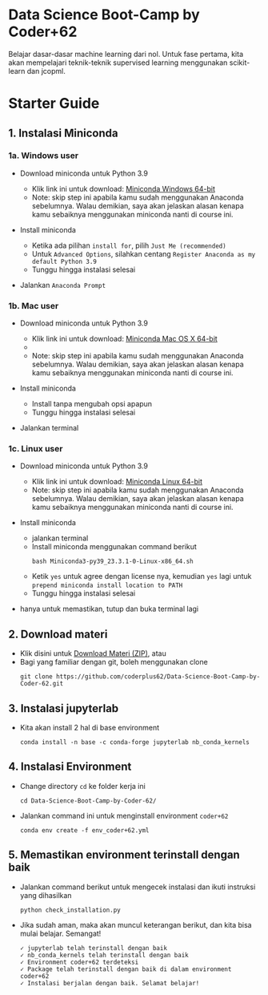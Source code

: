 #  Data Science Boot-Camp by Coder+62
Belajar dasar-dasar machine learning dari nol. Untuk fase pertama, kita akan mempelajari teknik-teknik supervised learning menggunakan scikit-learn dan jcopml.

# Starter Guide
## 1. Instalasi Miniconda
### **1a. Windows user**
- Download miniconda untuk Python 3.9
    - Klik link ini untuk download: [Miniconda Windows 64-bit](https://repo.anaconda.com/miniconda/Miniconda3-py39_23.3.1-0-Windows-x86_64.exe)
    - Note: skip step ini apabila kamu sudah menggunakan Anaconda sebelumnya. Walau demikian, saya akan jelaskan alasan kenapa kamu sebaiknya menggunakan miniconda nanti di course ini.

- Install miniconda
    - Ketika ada pilihan `install for`, pilih `Just Me (recommended)`
    - Untuk `Advanced Options`, silahkan centang `Register Anaconda as my default Python 3.9`
    - Tunggu hingga instalasi selesai

- Jalankan `Anaconda Prompt`

### **1b. Mac user**
- Download miniconda untuk Python 3.9
    - Klik link ini untuk download: [Miniconda Mac OS X 64-bit](https://repo.anaconda.com/miniconda/Miniconda3-py39_23.3.1-0-MacOSX-x86_64.pkg)
    - 
    - Note: skip step ini apabila kamu sudah menggunakan Anaconda sebelumnya. Walau demikian, saya akan jelaskan alasan kenapa kamu sebaiknya menggunakan miniconda nanti di course ini.

- Install miniconda
    - Install tanpa mengubah opsi apapun
    - Tunggu hingga instalasi selesai

- Jalankan terminal

### **1c. Linux user**
- Download miniconda untuk Python 3.9
    - Klik link ini untuk download: [Miniconda Linux 64-bit](https://repo.anaconda.com/miniconda/Miniconda3-py39_23.3.1-0-Linux-x86_64.sh)
    - Note: skip step ini apabila kamu sudah menggunakan Anaconda sebelumnya. Walau demikian, saya akan jelaskan alasan kenapa kamu sebaiknya menggunakan miniconda nanti di course ini.
    
- Install miniconda
    - jalankan terminal
    - Install miniconda menggunakan command berikut
        ```
        bash Miniconda3-py39_23.3.1-0-Linux-x86_64.sh
        ```
    - Ketik `yes` untuk agree dengan license nya, kemudian `yes` lagi untuk `prepend miniconda install location to PATH`
    - Tunggu hingga instalasi selesai
- hanya untuk memastikan, tutup dan buka terminal lagi

## 2. Download materi
- Klik disini untuk [Download Materi (ZIP)](https://github.com/coderplus62/Data-Science-Boot-Camp-by-Coder-62.git), atau
- Bagi yang familiar dengan git, boleh menggunakan clone
    ```
    git clone https://github.com/coderplus62/Data-Science-Boot-Camp-by-Coder-62.git
    ```

## 3. Instalasi jupyterlab 
- Kita akan install 2 hal di base environment
    ```
    conda install -n base -c conda-forge jupyterlab nb_conda_kernels
    ```

## 4. Instalasi Environment
- Change directory `cd` ke folder kerja ini
    ```
    cd Data-Science-Boot-Camp-by-Coder-62/
    ```
- Jalankan command ini untuk menginstall environment `coder+62`
    ```
    conda env create -f env_coder+62.yml
    ```

## 5. Memastikan environment terinstall dengan baik
- Jalankan command berikut untuk mengecek instalasi dan ikuti instruksi yang dihasilkan
    ```
    python check_installation.py
    ```
- Jika sudah aman, maka akan muncul keterangan berikut, dan kita bisa mulai belajar. Semangat!
    ```
    ✓ jupyterlab telah terinstall dengan baik
    ✓ nb_conda_kernels telah terinstall dengan baik
    ✓ Environment coder+62 terdeteksi
    ✓ Package telah terinstall dengan baik di dalam environment coder+62
    ✓ Instalasi berjalan dengan baik. Selamat belajar!
    ```
